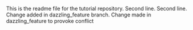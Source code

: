 This is the readme file for the tutorial repository.
Second line.
Second line.
Change added in dazzling_feature branch.
Change made in dazzling_feature to provoke conflict
